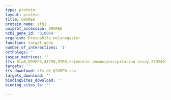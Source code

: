 ```yaml
---
type: protein
layout: protein
title: Q9VRE6
protein_name: stg1
uniprot_accession: Q9VRE6
ncbi_gene_id: '318064'
organism: Drosophila melanogaster
function: target gene
number_of_interactions: '1'
orthologs: ''
jaspar_matrices: ''
tfs: Rrp6,Q9VFF3,41798,GTRD,chromatin immunoprecipitation assay,27924024%5Buid%5D,No
targets: ''
tfs_download: tfs_of_Q9VRE6.tsv
targets_download: ''
bindingSites_download: ''
binding_sites_ls: ''

---
```

